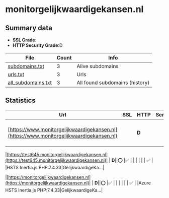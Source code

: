 

# monitorgelijkwaardigekansen.nl
## Summary data


 - **SSL Grade**:
 - **HTTP Security Grade**:D


| File       | Count | Info |
|------------|-------|------|
|[subdomains.txt](/data/monitorgelijkwaardigekansen.nl/subdomains.txt)|3|Alive subdomains|
|[urls.txt](/data/monitorgelijkwaardigekansen.nl/urls.txt)|3|Urls|
|[all_subdomains.txt](/data/monitorgelijkwaardigekansen.nl/all_subdomains.txt)|3|All found subdomains (history)|


## Statistics


| Url | SSL | HTTP | Server | Cookie | HSTS | CORS | CTO | CSP | XFO | XXP | RP |FP| Tech |Title |
|--------|-------|-------|------|------|------|------|------|------|------|------|------|------|------|------|
|[https://www.monitorgelijkwaardigekansen.nl](https://www.monitorgelijkwaardigekansen.nl)| | **D**||:o: |:white_check_mark: | | | | | | :white_check_mark: | |Azure HSTS Inertia.js PHP:7.4.33|GelijkwaardigeKa...|


|[https://test645.monitorgelijkwaardigekansen.nl](https://test645.monitorgelijkwaardigekansen.nl)| | **D**||:o: |:white_check_mark: | | | | | | :white_check_mark: | |HSTS Inertia.js PHP:7.4.33|GelijkwaardigeKa...|


|[https://monitorgelijkwaardigekansen.nl](https://monitorgelijkwaardigekansen.nl)| | **D**||:o: |:white_check_mark: | | | | | | :white_check_mark: | |Azure HSTS Inertia.js PHP:7.4.33|GelijkwaardigeKa...|

